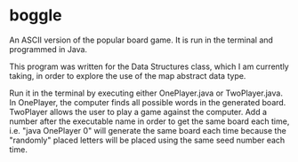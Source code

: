 boggle
======

An ASCII version of the popular board game. It is run in the terminal and programmed in Java.

This program was written for the Data Structures class, which I am currently taking, in order to explore the use of the
map abstract data type. 

Run it in the terminal by executing either OnePlayer.java or TwoPlayer.java. In OnePlayer, the
computer finds all possible words in the generated board. TwoPlayer allows the user to play a game against the computer.
Add a number after the executable name in order to get the same board each time, i.e. "java OnePlayer 0" will generate
the same board each time because the "randomly" placed letters will be placed using the same seed number each time.
